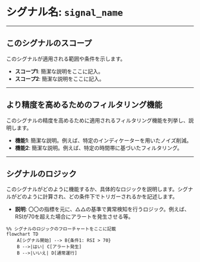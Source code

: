 # シグナル名: `signal_name`

---

## このシグナルのスコープ
このシグナルが適用される範囲や条件を示します。

- **スコープ1**: 簡潔な説明をここに記入。
- **スコープ2**: 簡潔な説明をここに記入。

---

## より精度を高めるためのフィルタリング機能
このシグナルの精度を高めるために適用されるフィルタリング機能を列挙し、説明します。

- **機能1**: 簡潔な説明。例えば、特定のインディケーターを用いたノイズ削減。
- **機能2**: 簡潔な説明。例えば、特定の時間帯に基づいたフィルタリング。

---

## シグナルのロジック
このシグナルがどのように機能するか、具体的なロジックを説明します。シグナルがどのように計算され、どの条件下でトリガーされるかを記述します。

- **説明**: 〇〇の指標を元に、△△の基準で異常検知を行うロジック。例えば、RSIが70を超えた場合にアラートを発生させる等。

```mermaid
%% シグナルのロジックのフローチャートをここに記載
flowchart TD
    A[シグナル開始] --> B{条件1: RSI > 70}
    B -->|はい| C[アラート発生]
    B -->|いいえ| D[通常運行]
